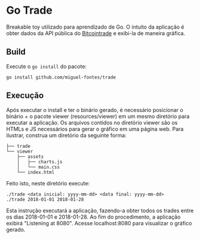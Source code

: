# Go Trade
Breakable toy utilizado para aprendizado de Go. O intuito da aplicação é obter dados da API pública do [Bitcointrade](https://apidocs.bitcointrade.com.br/) e exibi-la de maneira gráfica.

## Build
Execute o `go install` do pacote:

    go install github.com/miguel-fontes/trade

## Execução
Após executar o install e ter o binário gerado, é necessário posicionar o binário + o pacote viewer (resources/viewer) em um mesmo diretório para executar a aplicação. Os arquivos contidos no diretório viewer são os HTMLs e JS necessários para gerar o gráfico em uma página web. Para ilustrar, construa um diretório da seguinte forma:

    ├── trade
    └── viewer
        ├── assets
        │   ├── charts.js
        │   └── main.css
        └── index.html

Feito isto, neste diretório execute:

    ./trade <data inicial: yyyy-mm-dd> <data final: yyyy-mm-dd>
    ./trade 2018-01-01 2018-01-28

Esta instrução executará a aplicação, fazendo-a obter todos os trades entre os dias 2018-01-01 e 2018-01-28. Ao fim do procedimento, a aplicação exibirá "Listening at 8080". Acesse localhost:8080 para visualizar o gráfico gerado.
    
